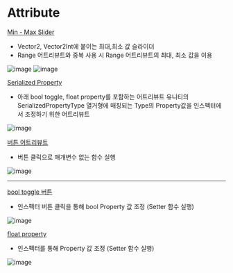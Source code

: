 # Attribute
[Min - Max Slider]()

- Vector2, Vector2Int에 붙이는 최대,최소 값 슬라이더
- Range 어트리뷰트와 중복 사용 시 Range 어트리뷰트의 최대, 최소 값을 이용

![image](https://github.com/AlmondStud/Unity_Attributes/assets/26320361/79aed6bc-b59e-41d6-9ebf-fc774b7d4fcd)
![image](https://github.com/AlmondStud/Unity_Attributes/assets/26320361/942c6c30-6f1f-4e68-b918-c3dac97070ad)

[Serialized Property](https://seunghus.tistory.com/101)

- 아래 bool toggle, float property를 포함하는 어트리뷰트
유니티의 SerializedPropertyType 열거형에 매칭되는 Type의 Property값을 인스펙터에서 조정하기 위한 어트리뷰트

![image](https://github.com/Hanjo92/ETC/assets/26320361/5d16ba8b-482f-4791-82bc-4e490ce77247)

[버튼 어트리뷰트](https://seunghus.tistory.com/41)

- 버튼 클릭으로 매개변수 없는 함수 실행

![image](https://github.com/Hanjo92/ETC/assets/26320361/89ce7096-f150-415e-8dc3-d5bbb979502c)

----------------------------------------------------------------------------------------------------

[bool toggle 버튼](https://seunghus.tistory.com/92)

- 인스펙터 버튼 클릭을 통해 bool Property 값 조정 (Setter 함수 실행)

![image](https://github.com/Hanjo92/ETC/assets/26320361/f1a8b104-2deb-42e7-b297-2f9010610eb5)

[float property](https://seunghus.tistory.com/94)

- 인스펙터를 통해 Property 값 조정 (Setter 함수 실행)

![image](https://github.com/Hanjo92/ETC/assets/26320361/fdf951cb-c263-423a-9a38-c9fb68cc455b)
